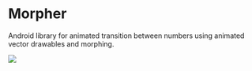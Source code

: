 # Morpher
Android library for animated transition between numbers using animated vector drawables and morphing.

![](http://i.giphy.com/3oriNOmApXPb3x6oVi.gif)
